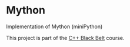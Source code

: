 # Mython
Implementation of Mython (miniPython)

This project is part of the [C++ Black Belt](https://www.coursera.org/learn/c-plus-plus-black/) course.